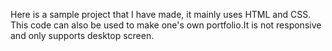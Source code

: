 Here is a sample project that I have made, it mainly uses HTML and CSS. This code can also be used to make one's own portfolio.It is not responsive and only supports desktop screen.
